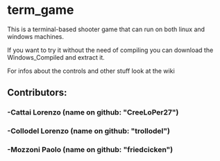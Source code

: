 # term_game

This is a terminal-based shooter game that can run on both linux and windows machines.

If you want to try it without the need of compiling you can download the Windows_Compiled and extract it.

For infos about the controls and other stuff look at the wiki

## Contributors:
### -Cattai Lorenzo     (name on github: "CreeLoPer27")
### -Collodel Lorenzo   (name on github: "trollodel")
### -Mozzoni Paolo      (name on github: "friedcicken")
